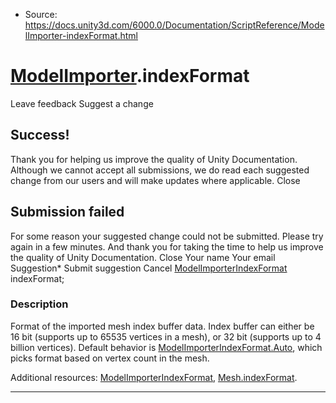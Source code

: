 * Source: https://docs.unity3d.com/6000.0/Documentation/ScriptReference/ModelImporter-indexFormat.html

#  [ModelImporter](https://docs.unity3d.com/6000.0/Documentation/ScriptReference/ModelImporter.html).indexFormat
Leave feedback
Suggest a change
## Success!
Thank you for helping us improve the quality of Unity Documentation. Although we cannot accept all submissions, we do read each suggested change from our users and will make updates where applicable.
Close
## Submission failed
For some reason your suggested change could not be submitted. Please <a>try again</a> in a few minutes. And thank you for taking the time to help us improve the quality of Unity Documentation.
Close
Your name Your email Suggestion* Submit suggestion
Cancel
[ModelImporterIndexFormat](https://docs.unity3d.com/6000.0/Documentation/ScriptReference/ModelImporterIndexFormat.html) indexFormat; 
### Description
Format of the imported mesh index buffer data.
Index buffer can either be 16 bit (supports up to 65535 vertices in a mesh), or 32 bit (supports up to 4 billion vertices). Default behavior is [ModelImporterIndexFormat.Auto](https://docs.unity3d.com/6000.0/Documentation/ScriptReference/ModelImporterIndexFormat.Auto.html), which picks format based on vertex count in the mesh.  
  
Additional resources: [ModelImporterIndexFormat](https://docs.unity3d.com/6000.0/Documentation/ScriptReference/ModelImporterIndexFormat.html), [Mesh.indexFormat](https://docs.unity3d.com/6000.0/Documentation/ScriptReference/Mesh-indexFormat.html).
* * *
